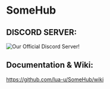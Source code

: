 # SomeHub
## DISCORD SERVER:<br />
<img src="https://discordapp.com/api/guilds/1022465460517740654/widget.png?style=banner2" align="center" alt="Our Official Discord Server!"></img><br />

## Documentation & Wiki:<br />
https://github.com/lua-u/SomeHub/wiki
